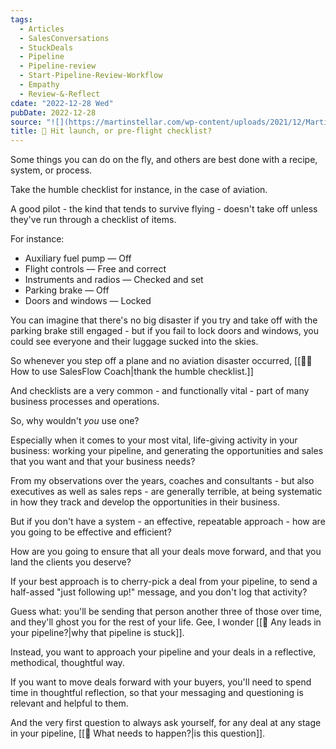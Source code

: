 ```yaml
---
tags:
  - Articles
  - SalesConversations
  - StuckDeals
  - Pipeline
  - Pipeline-review
  - Start-Pipeline-Review-Workflow
  - Empathy
  - Review-&-Reflect
cdate: "2022-12-28 Wed"
pubDate: 2022-12-28
source: "![](https://martinstellar.com/wp-content/uploads/2021/12/MartinStellar_Coaching_Illustrations-Stellar-in-a-tin_may-contain-nuts-226x300.jpg)"
title: 📄 Hit launch, or pre-flight checklist?
---
```


Some things you can do on the fly, and others are best done with a recipe, system, or process.

Take the humble checklist for instance, in the case of aviation.

A good pilot - the kind that tends to survive flying - doesn't take off unless they've run through a checklist of items.

For instance:

- Auxiliary fuel pump — Off
- Flight controls — Free and correct
- Instruments and radios — Checked and set
- Parking brake — Off
- Doors and windows — Locked

You can imagine that there's no big disaster if you try and take off with the parking brake still engaged - but if you fail to lock doors and windows, you could see everyone and their luggage sucked into the skies.

So whenever you step off a plane and no aviation disaster occurred, [[👨‍🎓 How to use SalesFlow Coach|thank the humble checklist.]]

And checklists are a very common - and functionally vital - part of many business processes and operations.

So, why wouldn't *you* use one?

Especially when it comes to your most vital, life-giving activity in your business: working your pipeline, and generating the opportunities and sales that you want and that your business needs?

From my observations over the years, coaches and consultants - but also executives as well as sales reps - are generally terrible, at being systematic in how they track and develop the opportunities in their business.

But if you don't have a system - an effective, repeatable approach - how are you going to be effective and efficient?

How are you going to ensure that all your deals move forward, and that you land the clients you deserve?

If your best approach is to cherry-pick a deal from your pipeline, to send a half-assed "just following up!" message, and you don't log that activity?

Guess what: you'll be sending that person another three of those over time, and they'll ghost you for the rest of your life. Gee, I wonder [[📄 Any leads in your pipeline?|why that pipeline is stuck]].

Instead, you want to approach your pipeline and your deals in a reflective, methodical, thoughtful way.

If you want to move deals forward with your buyers, you'll need to spend time in thoughtful reflection, so that your messaging and questioning is relevant and helpful to them.

And the very first question to always ask yourself, for any deal at any stage in your pipeline, [[🚀 What needs to happen?|is this question]].
